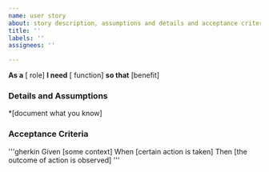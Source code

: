 ```yaml
---
name: user story
about: story description, assumptions and details and acceptance criteria.
title: ''
labels: ''
assignees: ''

---
```


**As a** [ role]
**I need** [ function]
**so that** [benefit] 
### Details and Assumptions
*[document what you know]
### Acceptance Criteria
'''gherkin
Given [some context]
When [certain action is taken]
Then [the outcome of action is observed]
'''
